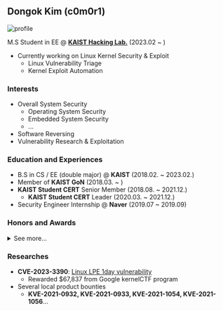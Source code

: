 
<!--
**c0m0r1/c0m0r1** is a ✨ _special_ ✨ repository because its `README.md` (this file) appears on your GitHub profile.

Here are some ideas to get you started:

- 🔭 I’m currently working on ...
- 🌱 I’m currently learning ...
- 👯 I’m looking to collaborate on ...
- 🤔 I’m looking for help with ...
- 💬 Ask me about ...
- 📫 How to reach me: ...
- 😄 Pronouns: ...
- ⚡ Fun fact: ...
-->

## Dongok Kim (c0m0r1)
![profile](https://avatars.githubusercontent.com/u/42940224)

M.S Student in EE @ **[KAIST Hacking Lab.](https://kaist-hacking.github.io/)** (2023.02 ~ )
 - Currently working on Linux Kernel Security & Exploit
   - Linux Vulnerability Triage
   - Kernel Exploit Automation

### Interests
 -  Overall System Security
    - Operating System Security
    - Embedded System Security
    - ...
 - Software Reversing 
 - Vulnerability Research & Exploitation

### Education and Experiences 
- B.S in CS / EE (double major) @ **KAIST** (2018.02. ~ 2023.02.)
- Member of **KAIST GoN** (2018.03. ~ )
- **KAIST Student CERT** Senior Member (2018.08. ~ 2021.12.)
  - **KAIST Student CERT** Leader (2020.03. ~ 2021.12.)
- Security Engineer Internship @ **Naver** (2019.07 ~ 2019.09)

### Honors and Awards
<details> <summary> See more...</summary>
  
#### CTFs
 - 2nd place in **Cyber Security Challenge** (as KAIST Hacking lab.), 2023 
 - 1st place in **Cyber Conflict Exercise** (Overall divison, as The Goose), 2023 
 - 1st place in **Codegate CTF** (University division, as KAIST GoN), 2022
 - 2nd place in **Cyber Conflict Exercise** (General division, as The Goose), 2022
 - 1st place in **WACON** (General division, as The Goose), 2022 
 - **DEFCON 27** Finalist (as KaisHack GoN), 2019 
 - Participation Award in II-B(Cryptography Problem Solving), **National Cryptography Contest**, 2018

#### Authors & Organizer
 - Challenge author & Organizer of **Whitehat Contest 2022**
 - Challenge author of **Whitehat Contest 2021**
 - Challenge author & Organizer of **Cyber Operations Challenge 2020**
 - Challenge author of **CODEGATE CTF 2020**

#### Scholarship
 - National Science & Technology Scholarship (2020.02 ~ 2022.02)
  
</details>

### Researches
 - **CVE-2023-3390**: [Linux LPE 1day vulnerability](https://github.com/google/security-research/tree/master/pocs/linux/kernelctf/CVE-2023-3390_lts_cos_mitigation)
   - Rewarded $67,837 from Google kernelCTF program
  - Several local product bounties
    - **KVE-2021-0932, KVE-2021-0933, KVE-2021-1054, KVE-2021-1056**...


